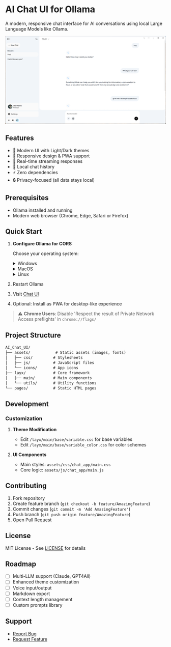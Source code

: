 # AI Chat UI for Ollama

A modern, responsive chat interface for AI conversations using local Large Language Models like Ollama.

![App Screenshot](.github/screenshot.png)

## Features

- 🎨 Modern UI with Light/Dark themes
- 📱 Responsive design & PWA support
- 🔄 Real-time streaming responses
- 💾 Local chat history
- ⚡ Zero dependencies
- 🔒 Privacy-focused (all data stays local)

## Prerequisites

- Ollama installed and running
- Modern web browser (Chrome, Edge, Safari or Firefox)

## Quick Start

1. **Configure Ollama for CORS**

   Choose your operating system:

   <details>
   <summary>Windows</summary>

   ```batch
   setx OLLAMA_ORIGINS "*"
   ```
   </details>

   <details>
   <summary>MacOS</summary>

   ```bash
   launchctl setenv OLLAMA_ORIGINS "*"
   ```
   </details>

   <details>
   <summary>Linux</summary>

   ```bash
   sudo systemctl edit ollama.service
   # Add under [Service]:
   Environment="OLLAMA_ORIGINS=*"
   
   sudo systemctl daemon-reload
   sudo systemctl restart ollama
   ```
   </details>

2. Restart Ollama
3. Visit [Chat UI](https://aichatui.layx.xyz)
4. Optional: Install as PWA for desktop-like experience

> ⚠️ **Chrome Users**: Disable 'Respect the result of Private Network Access preflights' in `chrome://flags/`

## Project Structure

```
AI_Chat_UI/
├── assets/           # Static assets (images, fonts)
│   ├── css/         # Stylesheets
│   ├── js/          # JavaScript files
│   └── icons/       # App icons
├── layx/            # Core framework
│   ├── main/        # Main components
│   └── utils/       # Utility functions
└── pages/           # Static HTML pages
```

## Development

### Customization

1. **Theme Modification**
   - Edit `/layx/main/base/variable.css` for base variables
   - Edit `/layx/main/base/variable_color.css` for color schemes

2. **UI Components**
   - Main styles: `assets/css/chat_app/main.css`
   - Core logic: `assets/js/chat_app/main.js`


## Contributing

1. Fork repository
2. Create feature branch (`git checkout -b feature/AmazingFeature`)
3. Commit changes (`git commit -m 'Add AmazingFeature'`)
4. Push branch (`git push origin feature/AmazingFeature`)
5. Open Pull Request

## License

MIT License - See [LICENSE](LICENSE) for details

## Roadmap

- [ ] Multi-LLM support (Claude, GPT4All)
- [ ] Enhanced theme customization
- [ ] Voice input/output
- [ ] Markdown export
- [ ] Context length management
- [ ] Custom prompts library

## Support

- [Report Bug](https://github.com/yourusername/AI_Chat_UI/issues)
- [Request Feature](https://github.com/yourusername/AI_Chat_UI/issues)
